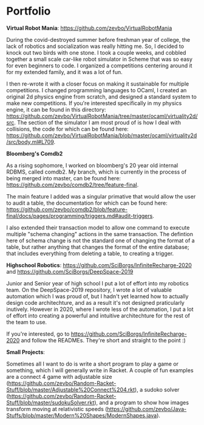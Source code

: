 # Portfolio

**Virtual Robot Mania**: https://github.com/zevbo/VirtualRobotMania

During the covid-destroyed summer before freshman year of college, the lack of robotics and socialization was really hitting me. So, I decided to knock out two birds with one stone. I took a couple weeks, and cobbled together a small scale car-like robot simulator in Scheme that was so easy for even beginners to code. I organized a competitions centering around it for my extended family, and it was a lot of fun.

I then re-wrote it with a closer focus on making it sustainable for multiple competitions. I changed programming languages to OCaml, I created an original 2d physics engine from scratch, and designed a standard system to make new competitions. If you're interested specifically in my physics engine, it can be found in this directory: https://github.com/zevbo/VirtualRobotMania/tree/master/ocaml/virtuality2d/src. The section of the simulator I am most proud of is how I deal with collisions, the code for which can be found here: https://github.com/zevbo/VirtualRobotMania/blob/master/ocaml/virtuality2d/src/body.ml#L709.

**Bloomberg's Comdb2**

As a rising sophomore, I worked on bloomberg's 20 year old internal RDBMS, called comdb2. My branch, which is currently in the process of being merged into master, can be found here: https://github.com/zevbo/comdb2/tree/feature-final.

The main feature I added was a singular primative that would allow the user to audit a table, the documentation for which can be found here: https://github.com/zevbo/comdb2/blob/feature-final/docs/pages/programming/triggers.md#audit-triggers.

I also extended their transaction model to allow one command to execute multiple "schema changing" actions in the same transaction. The defintion here of schema change is not the standard one of changing the format of a table, but rather anything that changes the format of the entire database; that includes everything from deleting a table, to creating a trigger.

**Highschool Robotics**: https://github.com/SciBorgs/InfiniteRecharge-2020 and https://github.com/SciBorgs/DeepSpace-2019

Junior and Senior year of high school I put a lot of effort into my robotics team. On the DeepSpace-2019 repository, I wrote a lot of valuable automation which I was proud of, but I hadn't yet learned how to actually design code architechture, and as a result it's not designed praticularly inutively. However in 2020, where I wrote less of the automation, I put a lot of effort into creating a powerful and intuitive architechture for the rest of the team to use. 

If you're interested, go to https://github.com/SciBorgs/InfiniteRecharge-2020 and follow the READMEs. They're short and straight to the point :)

**Small Projects**: 

Sometimes all I want to do is write a short program to play a game or something, which I will generally write in Racket. A couple of fun examples are a connect 4 game with adjustable size (https://github.com/zevbo/Random-Racket-Stuff/blob/master/Adjustable%20Connect%204.rkt), a sudoko solver (https://github.com/zevbo/Random-Racket-Stuff/blob/master/sudokuSolver.rkt), and a program to show how images transform moving at relativistic speeds (https://github.com/zevbo/Java-Stuffs/blob/master/Modern%20Shapes/ModernShapes.java).
